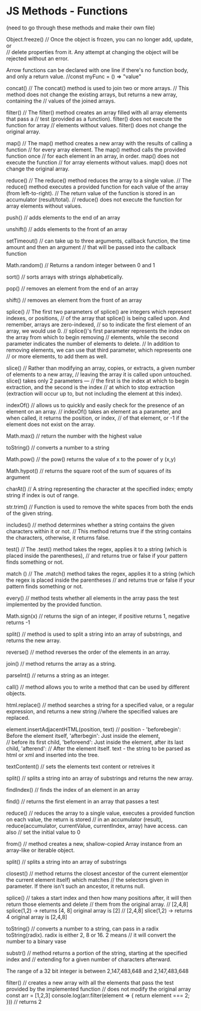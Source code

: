 # JS Methods - Functions

(need to go through these methods and make their own file)

Object.freeze()
// Once the object is frozen, you can no longer add, update, or  
// delete properties from it. Any attempt at changing the object will be rejected without an error.

Arrow functions can be declared with one line if there's no function body, and only a return value.
//const myFunc = () => "value"

concat()
// The concat() method is used to join two or more arrays.
// This method does not change the existing arrays, but returns a new array, containing the
// values of the joined arrays.

filter()
// The filter() method creates an array filled with all array elements that pass a
// test (provided as a function). filter() does not execute the function for array
// elements without values. filter() does not change the original array.

map()
// The map() method creates a new array with the results of calling a function
// for every array element. The map() method calls the provided function once
// for each element in an array, in order. map() does not execute the function
// for array elements without values. map() does not change the original array.

reduce()
// The reduce() method reduces the array to a single value.
// The reduce() method executes a provided function for each value of the array (from left-to-right).
// The return value of the function is stored in an accumulator (result/total).
// reduce() does not execute the function for array elements without values.

push()
// adds elements to the end of an array

unshift()
// adds elements to the front of an array

setTimeout()
// can take up to three arguments, callback function, the time amount and then an argument
// that will be passed into the callback function

Math.random()
// Returns a random integer between 0 and 1

sort()
// sorts arrays with strings alphabetically.

pop()
// removes an element from the end of an array

shift()
// removes an element from the front of an array

splice()
// The first two parameters of splice() are integers which represent indexes, or positions,
// of the array that splice() is being called upon. And remember, arrays are zero-indexed,
// so to indicate the first element of an array, we would use 0.
// splice()'s first parameter represents the index on the array from which to begin removing
// elements, while the second parameter indicates the number of elements to delete.
// In addition to removing elements, we can use that third parameter, which represents one
// or more elements, to add them as well.

slice()
// Rather than modifying an array, copies, or extracts, a given number of elements to a new array,
// leaving the array it is called upon untouched. slice() takes only 2 parameters —
// the first is the index at which to begin extraction, and the second is the index
// at which to stop extraction (extraction will occur up to, but not including the element at this index).

indexOf()
// allows us to quickly and easily check for the presence of an element on an array.
// indexOf() takes an element as a parameter, and when called, it returns the position, or index,
// of that element, or -1 if the element does not exist on the array.

Math.max()
// return the number with the highest value

toString()
// converts a number to a string

Math.pow()
// the pow() returns the value of x to the power of y (x,y)

Math.hypot()
// returns the square root of the sum of squares of its argument

charAt()
// A string representing the character at the specified index; empty string if index is out of range.

str.trim()
// Function is used to remove the white spaces from both the ends of the given string.

includes()
// method determines whether a string contains the given characters within it or not.
// This method returns true if the string contains the characters, otherwise, it returns false.

test()
// The .test() method takes the regex, applies it to a string (which is placed inside the parentheses),
// and returns true or false if your pattern finds something or not.

match ()
// The .match() method takes the regex, applies it to a string (which the regex is placed inside the parentheses
// and returns true or false if your pattern finds something or not.

every()
// method tests whether all elements in the array pass the test implemented by the provided function.

Math.sign(x)
// returns the sign of an integer, if positive returns 1, negative returns -1

split()
// method is used to split a string into an array of substrings, and returns the new array.

reverse()
// method reverses the order of the elements in an array.

join()
// method returns the array as a string.

parseInt()
// returns a string as an integer.

call()
// method allows you to write a method that can be used by different objects.

html.replace()
// method searches a string for a specified value, or a regular expression, and returns a new string
//where the specified values are replaced.

element.insertAdjacentHTML(position, text)
// position - 'beforebegin': Before the element itself, 'afterbegin': Just inside the element,  
// before its first child, 'beforeend': Just inside the element, after its last child, 'afterend':
// After the element itself. text - the string to be parsed as html or xml and inserted into the tree.

textContent()
// sets the elements text content or retreives it

split()
// splits a string into an array of substrings and returns the new array.

findIndex()
// finds the index of an element in an array

find()
// returns the first element in an array that passes a test

reduce()
// reduces the array to a single value, executes a provided function on each value, the return is stored
// in an accumulator (result), reduce(accumulator, currentValue, currentIndex, array) have access. can also
// set the initial value to 0

from()
// method creates a new, shallow-copied Array instance from an array-like or iterable object.

split()
// splits a string into an array of substrings

closest()
// method returns the closest ancestor of the current element(or the current element itself) which matches
// the selectors given in parameter. If there isn't such an ancestor, it returns null.

splice()
// takes a start index and then how many positions after, it will then return those elements and delete
// them from the original array.
// [2,4,8] splice(1,2) -> returns [4, 8] original array is [2]
// [2,4,8] slice(1,2) -> returns 4 original array is [2,4,8]

toString()
// converts a number to a string, can pass in a radix toString(radix). radix is either 2, 8 or 16. 2 means
// it will convert the number to a binary vase

substr()
// method returns a portion of the string, starting at the specified index and
// extending for a given number of characters afterward.

The range of a 32 bit integer is between 2,147,483,648 and 2,147,483,648

filter()
// creates a new array with all the elements that pass the test provided by the implemented function
// does not modify the original array
const arr = [1,2,3]
console.log(arr.filter(element => {
return element === 2;
}))
// returns 2
